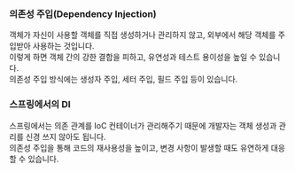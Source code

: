 ### 의존성 주입(Dependency Injection)

객체가 자신이 사용할 객체를 직접 생성하거나 관리하지 않고, 외부에서 해당 객체를 주입받아 사용하는 것입니다.<br>
이렇게 하면 객체 간의 강한 결합을 피하고, 유연성과 테스트 용이성을 높일 수 있습니다.<br>
의존성 주입 방식에는 생성자 주입, 세터 주입, 필드 주입 등이 있습니다.<br>

### 스프링에서의 DI

스프링에서는 의존 관계를 IoC 컨테이너가 관리해주기 때문에 개발자는 객체 생성과 관리를 신경 쓰지 않아도 됩니다.<br>
의존성 주입을 통해 코드의 재사용성을 높이고, 변경 사항이 발생할 때도 유연하게 대응할 수 있습니다.<br>
